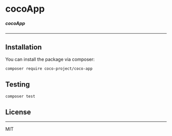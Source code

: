 
# cocoApp

##### cocoApp

---


## Installation

You can install the package via composer:

```bash
composer require coco-project/coco-app
```

## Testing

``` bash
composer test
```

## License

---

MIT
